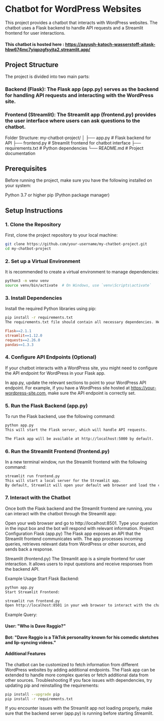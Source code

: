 # Chatbot for WordPress Websites
This project provides a chatbot that interacts with WordPress websites. The chatbot uses a Flask backend to handle API requests and a Streamlit frontend for user interactions.

#### This chatbot is hosted here : https://aayush-katoch-wasserstoff-aitask-hbw674mc7yiqpzgfsyjta2.streamlit.app/

## Project Structure
The project is divided into two main parts:

### Backend (Flask): The Flask app (app.py) serves as the backend for handling API requests and interacting with the WordPress site.
### Frontend (Streamlit): The Streamlit app (frontend.py) provides the user interface where users can ask questions to the chatbot.
Folder Structure:
my-chatbot-project/
│
├── app.py            # Flask backend for API
├── frontend.py       # Streamlit frontend for chatbot interface
├── requirements.txt  # Python dependencies
└── README.md         # Project documentation


## Prerequisites
Before running the project, make sure you have the following installed on your system:

Python 3.7 or higher
pip (Python package manager)
## Setup Instructions
### 1. Clone the Repository
First, clone the project repository to your local machine:

```bash
git clone https://github.com/your-username/my-chatbot-project.git
cd my-chatbot-project
```

### 2. Set up a Virtual Environment
It is recommended to create a virtual environment to manage dependencies:

```bash
python3 -m venv venv
source venv/bin/activate  # On Windows, use `venv\Scripts\activate`
```

### 3. Install Dependencies
Install the required Python libraries using pip:

```bash
pip install -r requirements.txt
The requirements.txt file should contain all necessary dependencies. Here’s an example requirements.txt:
```

```makefile
Flask==2.1.1
streamlit==1.12.0
requests==2.26.0
pandas==1.3.3

```
### 4. Configure API Endpoints (Optional)
If your chatbot interacts with a WordPress site, you might need to configure the API endpoint for WordPress in your Flask app.

In app.py, update the relevant sections to point to your WordPress API endpoint. For example, if you have a WordPress site hosted at https://your-wordpress-site.com, make sure the API endpoint is correctly set.

### 5. Run the Flask Backend (app.py)
To run the Flask backend, use the following command:

```bash
python app.py
This will start the Flask server, which will handle API requests.

The Flask app will be available at http://localhost:5000 by default.
```
### 6. Run the Streamlit Frontend (frontend.py)
In a new terminal window, run the Streamlit frontend with the following command:

```bash
streamlit run frontend.py
This will start a local server for the Streamlit app.
By default, Streamlit will open your default web browser and load the chatbot interface at http://localhost:8501.
```
### 7. Interact with the Chatbot
Once both the Flask backend and the Streamlit frontend are running, you can interact with the chatbot through the Streamlit app:

Open your web browser and go to http://localhost:8501.
Type your question in the input box and the bot will respond with relevant information.
Project Configuration
Flask (app.py)
The Flask app exposes an API that the Streamlit frontend communicates with. The app processes incoming queries, retrieves relevant data from WordPress or other sources, and sends back a response.

Streamlit (frontend.py)
The Streamlit app is a simple frontend for user interaction. It allows users to input questions and receive responses from the backend API.

Example Usage
Start Flask Backend:
```bash
python app.py
Start Streamlit Frontend:
```
```bash
streamlit run frontend.py
Open http://localhost:8501 in your web browser to interact with the chatbot.
```
Example Query:
#### User: "Who is Dave Raggio?"
#### Bot: "Dave Raggio is a TikTok personality known for his comedic sketches and lip-syncing videos."
#### Additional Features
The chatbot can be customized to fetch information from different WordPress websites by adding additional endpoints.
The Flask app can be extended to handle more complex queries or fetch additional data from other sources.
Troubleshooting
If you face issues with dependencies, try updating pip and reinstalling the requirements:

```bash
pip install --upgrade pip
pip install -r requirements.txt
```
If you encounter issues with the Streamlit app not loading properly, make sure that the backend server (app.py) is running before starting Streamlit.

